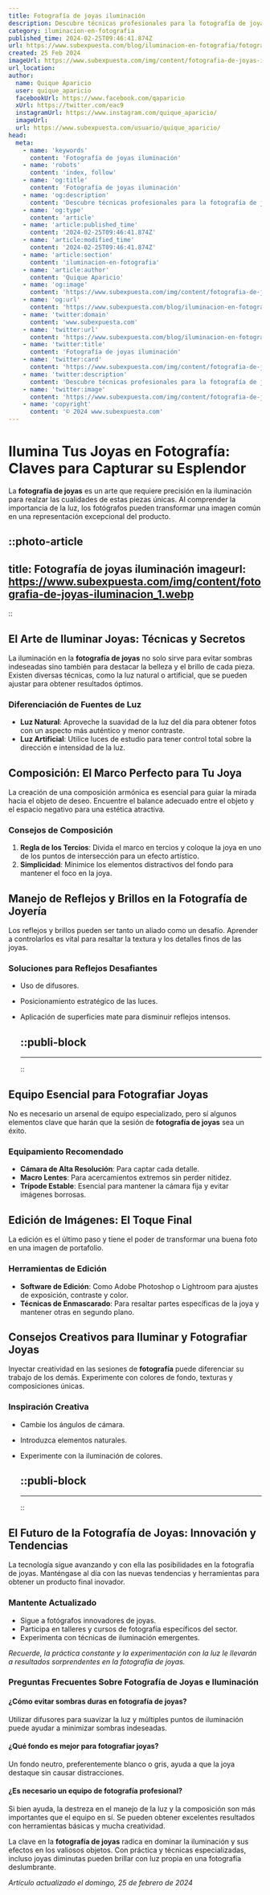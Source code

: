 ```yaml
---
title: Fotografía de joyas iluminación
description: Descubre técnicas profesionales para la fotografía de joyas y captura el brillo perfecto con nuestros consejos de iluminación especializada.
category: iluminacion-en-fotografia
published_time: 2024-02-25T09:46:41.874Z
url: https://www.subexpuesta.com/blog/iluminacion-en-fotografia/fotografia-de-joyas-iluminacion
created: 25 Feb 2024
imageUrl: https://www.subexpuesta.com/img/content/fotografia-de-joyas-iluminacion_1.webp
url_location:
author:
  name: Quique Aparicio
  user: quique_aparicio
  facebookUrl: https://www.facebook.com/qaparicio
  xUrl: https://twitter.com/eac9
  instagramUrl: https://www.instagram.com/quique_aparicio/
  imageUrl: 
  url: https://www.subexpuesta.com/usuario/quique_aparicio/
head:
  meta:
    - name: 'keywords'
      content: 'Fotografía de joyas iluminación'
    - name: 'robots'
      content: 'index, follow'
    - name: 'og:title'
      content: 'Fotografía de joyas iluminación'
    - name: 'og:description'
      content: 'Descubre técnicas profesionales para la fotografía de joyas y captura el brillo perfecto con nuestros consejos de iluminación especializada.'
    - name: 'og:type'
      content: 'article'
    - name: 'article:published_time'
      content: '2024-02-25T09:46:41.874Z'
    - name: 'article:modified_time'
      content: '2024-02-25T09:46:41.874Z'
    - name: 'article:section'
      content: 'iluminacion-en-fotografia'
    - name: 'article:author'
      content: 'Quique Aparicio'
    - name: 'og:image'
      content: 'https://www.subexpuesta.com/img/content/fotografia-de-joyas-iluminacion_1.webp'
    - name: 'og:url'
      content: 'https://www.subexpuesta.com/blog/iluminacion-en-fotografia/fotografia-de-joyas-iluminacion'
    - name: 'twitter:domain'
      content: 'www.subexpuesta.com'
    - name: 'twitter:url'
      content: 'https://www.subexpuesta.com/blog/iluminacion-en-fotografia/fotografia-de-joyas-iluminacion'
    - name: 'twitter:title'
      content: 'Fotografía de joyas iluminación'
    - name: 'twitter:card'
      content: 'https://www.subexpuesta.com/img/content/fotografia-de-joyas-iluminacion_1.webp'
    - name: 'twitter:description'
      content: 'Descubre técnicas profesionales para la fotografía de joyas y captura el brillo perfecto con nuestros consejos de iluminación especializada.'
    - name: 'twitter:image'
      content: 'https://www.subexpuesta.com/img/content/fotografia-de-joyas-iluminacion_1.webp'
    - name: 'copyright'
      content: '© 2024 www.subexpuesta.com'
---
```

# Ilumina Tus Joyas en Fotografía: Claves para Capturar su Esplendor

La **fotografía de joyas** es un arte que requiere precisión en la iluminación para realzar las cualidades de estas piezas únicas. Al comprender la importancia de la luz, los fotógrafos pueden transformar una imagen común en una representación excepcional del producto.


::photo-article
---
title: Fotografía de joyas iluminación
imageurl: https://www.subexpuesta.com/img/content/fotografia-de-joyas-iluminacion_1.webp
---
::


## El Arte de Iluminar Joyas: Técnicas y Secretos

La iluminación en la **fotografía de joyas** no solo sirve para evitar sombras indeseadas sino también para destacar la belleza y el brillo de cada pieza. Existen diversas técnicas, como la luz natural o artificial, que se pueden ajustar para obtener resultados óptimos.

### Diferenciación de Fuentes de Luz

- **Luz Natural**: Aproveche la suavidad de la luz del día para obtener fotos con un aspecto más auténtico y menor contraste.
- **Luz Artificial**: Utilice luces de estudio para tener control total sobre la dirección e intensidad de la luz.

## Composición: El Marco Perfecto para Tu Joya

La creación de una composición armónica es esencial para guiar la mirada hacia el objeto de deseo. Encuentre el balance adecuado entre el objeto y el espacio negativo para una estética atractiva.

### Consejos de Composición

1. **Regla de los Tercios**: Divida el marco en tercios y coloque la joya en uno de los puntos de intersección para un efecto artístico.
2. **Simplicidad**: Minimice los elementos distractivos del fondo para mantener el foco en la joya.

## Manejo de Reflejos y Brillos en la Fotografía de Joyería

Los reflejos y brillos pueden ser tanto un aliado como un desafío. Aprender a controlarlos es vital para resaltar la textura y los detalles finos de las joyas.

### Soluciones para Reflejos Desafiantes

- Uso de difusores.
- Posicionamiento estratégico de las luces.
- Aplicación de superficies mate para disminuir reflejos intensos.


  ::publi-block
  ---
  ---
  ::
  
  
## Equipo Esencial para Fotografiar Joyas

No es necesario un arsenal de equipo especializado, pero sí algunos elementos clave que harán que la sesión de **fotografía de joyas** sea un éxito.

### Equipamiento Recomendado

- **Cámara de Alta Resolución**: Para captar cada detalle.
- **Macro Lentes**: Para acercamientos extremos sin perder nitidez.
- **Trípode Estable**: Esencial para mantener la cámara fija y evitar imágenes borrosas.

## Edición de Imágenes: El Toque Final

La edición es el último paso y tiene el poder de transformar una buena foto en una imagen de portafolio.

### Herramientas de Edición

- **Software de Edición**: Como Adobe Photoshop o Lightroom para ajustes de exposición, contraste y color.
- **Técnicas de Enmascarado**: Para resaltar partes específicas de la joya y mantener otras en segundo plano.

## Consejos Creativos para Iluminar y Fotografiar Joyas

Inyectar creatividad en las sesiones de **fotografía** puede diferenciar su trabajo de los demás. Experimente con colores de fondo, texturas y composiciones únicas.

### Inspiración Creativa

- Cambie los ángulos de cámara.
- Introduzca elementos naturales.
- Experimente con la iluminación de colores.


  ::publi-block
  ---
  ---
  ::
  
  
## El Futuro de la Fotografía de Joyas: Innovación y Tendencias

La tecnología sigue avanzando y con ella las posibilidades en la fotografía de joyas. Manténgase al día con las nuevas tendencias y herramientas para obtener un producto final inovador.

### Mantente Actualizado

- Sigue a fotógrafos innovadores de joyas.
- Participa en talleres y cursos de fotografía específicos del sector.
- Experimenta con técnicas de iluminación emergentes.

_*Recuerde, la práctica constante y la experimentación con la luz le llevarán a resultados sorprendentes en la fotografía de joyas.*_

### Preguntas Frecuentes Sobre Fotografía de Joyas e Iluminación

#### ¿Cómo evitar sombras duras en fotografía de joyas?
Utilizar difusores para suavizar la luz y múltiples puntos de iluminación puede ayudar a minimizar sombras indeseadas.

#### ¿Qué fondo es mejor para fotografiar joyas?
Un fondo neutro, preferentemente blanco o gris, ayuda a que la joya destaque sin causar distracciones.

#### ¿Es necesario un equipo de fotografía profesional?
Si bien ayuda, la destreza en el manejo de la luz y la composición son más importantes que el equipo en sí. Se pueden obtener excelentes resultados con herramientas básicas y mucha creatividad.

La clave en la **fotografía de joyas** radica en dominar la iluminación y sus efectos en los valiosos objetos. Con práctica y técnicas especializadas, incluso joyas diminutas pueden brillar con luz propia en una fotografía deslumbrante.

_Artículo actualizado el domingo, 25 de febrero de 2024_